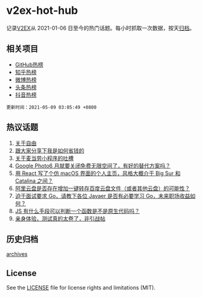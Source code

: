 # v2ex-hot-hub

 记录[V2EX](https://www.v2ex.com/)从 2021-01-06 日至今的热门话题。每小时抓取一次数据，按天[归档](archives)。
 
 ## 相关项目

- [GitHub热榜](https://github.com/snaildev/github-hot-hub)
- [知乎热榜](https://github.com/snaildev/zhihu-hot-hub)
- [微博热榜](https://github.com/snaildev/weibo-hot-hub)
- [头条热榜](https://github.com/snaildev/toutiao-hot-hub)
- [抖音热榜](https://github.com/snaildev/douyin-hot-hub)


 `更新时间：2021-05-09 03:05:49 +0800`

## 热议话题

1. [关于自由](https://www.v2ex.com/t/775584)
1. [跟大家分享下我是如何省钱的](https://www.v2ex.com/t/775576)
1. [关于麦当劳小程序的吐槽](https://www.v2ex.com/t/775565)
1. [Google Photo6 月就要关闭免费无限空间了，有好的替代方案吗？](https://www.v2ex.com/t/775605)
1. [用 React 写了个仿 macOS 界面的个人主页，风格大概介于 Big Sur 和 Catalina 之间？](https://www.v2ex.com/t/775582)
1. [阿里云盘是否存在增加一键转存百度云盘文件（或者其他云盘）的可能性？](https://www.v2ex.com/t/775566)
1. [迫于面试要求 Go，请教下各位 Javaer 是否有必要学习 Go，未来职场收益如何？](https://www.v2ex.com/t/775583)
1. [JS 有什么手段可以判断一个函数是不是原生代码吗？](https://www.v2ex.com/t/775677)
1. [亲身体验，测试真的太卷了，非引战帖](https://www.v2ex.com/t/775642)

## 历史归档

[archives](archives)

## License

See the [LICENSE](LICENSE) file for license rights and limitations (MIT).
